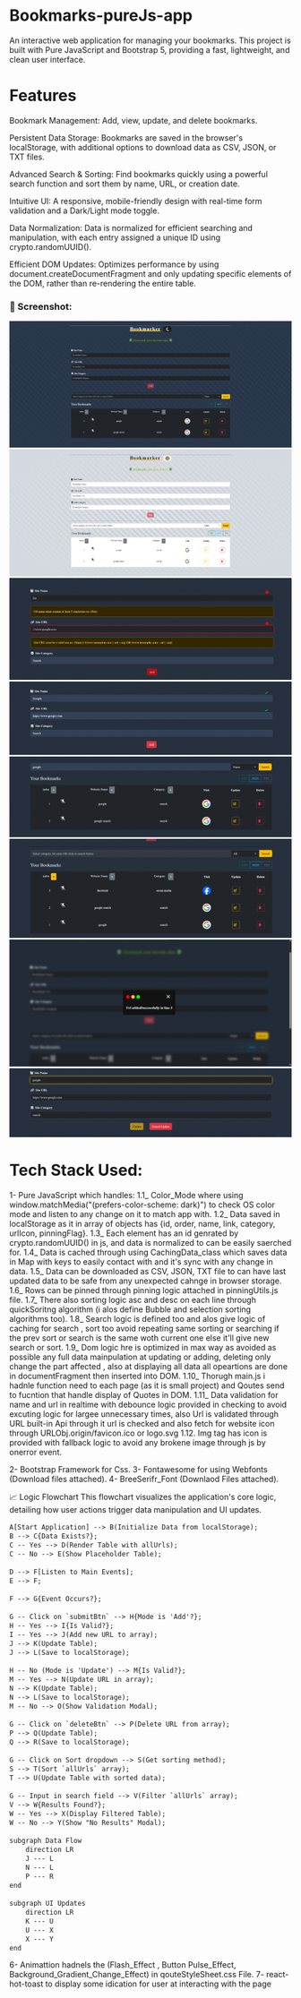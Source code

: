 
# Bookmarks-pureJs-app
An interactive web application for managing your bookmarks. This project is built with Pure JavaScript and Bootstrap 5, providing a fast, lightweight, and clean user interface.

# Features


Bookmark Management: Add, view, update, and delete bookmarks.

Persistent Data Storage: Bookmarks are saved in the browser's localStorage, with additional options to download data as CSV, JSON, or TXT files.

Advanced Search & Sorting: Find bookmarks quickly using a powerful search function and sort them by name, URL, or creation date.

Intuitive UI: A responsive, mobile-friendly design with real-time form validation and a Dark/Light mode toggle.

Data Normalization: Data is normalized for efficient searching and manipulation, with each entry assigned a unique ID using crypto.randomUUID().

Efficient DOM Updates: Optimizes performance by using document.createDocumentFragment and only updating specific elements of the DOM, rather than re-rendering the entire table.

### 📸 Screenshot:
![Dark_mode_Homepage](./ScreenShots/Dark_mode_HomePage.png)
![Light_mode_Homepage](./ScreenShots/Light_mode_HomePage.png)
![InValid_Data](./ScreenShots/inValid_Data.png)
![Valid_Data](./ScreenShots/Valid_Data.png)
![Searched_Table](./ScreenShots/Search_table.png)
![Sorted_Table](./ScreenShots/sorted_table.png)
![Add_Modal](./ScreenShots/Add_Modal.png)
![Cancel_Update](./ScreenShots/Cancel_update.png)

# Tech Stack Used:
1- Pure JavaScript which handles:
1.1_ Color_Mode where using window.matchMedia("(prefers-color-scheme: dark)") to check OS color mode and listen to any change on it to match app with.
1.2_ Data saved in localStorage as it in array of objects has {id, order, name, link, category, urlIcon, pinningFlag}.
1.3_ Each element has an id genrated by crypto.randomUUID() in js, and data is normalized to can be easily saerched for.
1.4_ Data is cached through using CachingData_class which saves data in Map with keys to easily contact with and it's sync with  any change in data.
1.5_ Data can be downloaded as CSV, JSON, TXT file to can have last updated data to be safe from any unexpected cahnge in browser storage.
1.6_ Rows can be pinned through pinning logic attached in pinningUtils.js file.
1.7_ There also sorting logic asc and desc on each line through quickSoritng algorithm (i alos define Bubble and selection sorting algorithms too).
1.8_ Search logic is defined too and alos give logic of caching for search , sort too avoid repeating same sorting or searching if the prev sort or search is the same woth current one else it'll give new search or sort.
1.9_ Dom logic hre is optimized in max way as avoided as possible any full data mainpulation at updating or adding, deleting only change the part affected , also at displaying all data all opeartions are done in documentFragment then inserted into DOM.
1.10_ Thorugh main.js i hadnle function need to each page (as it is small project) and Qoutes send to fucntion that handle display of Quotes in DOM.
1.11_ Data validation for name and url in realtime with debounce logic provided in checking to avoid excuting logic for largee unnecessary times, also Url is validated through URL built-in Api through it url is checked and also fetch for website icon through URLObj.origin/favicon.ico or logo.svg 
1.12. Img tag has icon is provided with fallback logic to avoid any brokene image through js by onerror event.

2- Bootstrap Framework for Css.
3- Fontawesome for using Webfonts (Download files attached).
4- BreeSerifr_Font (Downlaod Files attached).


📈 Logic Flowchart
This flowchart visualizes the application's core logic, detailing how user actions trigger data manipulation and UI updates.

    A[Start Application] --> B(Initialize Data from localStorage);
    B --> C{Data Exists?};
    C -- Yes --> D(Render Table with allUrls);
    C -- No --> E(Show Placeholder Table);

    D --> F[Listen to Main Events];
    E --> F;

    F --> G{Event Occurs?};

    G -- Click on `submitBtn` --> H{Mode is 'Add'?};
    H -- Yes --> I{Is Valid?};
    I -- Yes --> J(Add new URL to array);
    J --> K(Update Table);
    J --> L(Save to localStorage);

    H -- No (Mode is 'Update') --> M{Is Valid?};
    M -- Yes --> N(Update URL in array);
    N --> K(Update Table);
    N --> L(Save to localStorage);
    M -- No --> O(Show Validation Modal);

    G -- Click on `deleteBtn` --> P(Delete URL from array);
    P --> Q(Update Table);
    Q --> R(Save to localStorage);

    G -- Click on Sort dropdown --> S(Get sorting method);
    S --> T(Sort `allUrls` array);
    T --> U(Update Table with sorted data);

    G -- Input in search field --> V(Filter `allUrls` array);
    V --> W{Results Found?};
    W -- Yes --> X(Display Filtered Table);
    W -- No --> Y(Show "No Results" Modal);

    subgraph Data Flow
        direction LR
        J --- L
        N --- L
        P --- R
    end

    subgraph UI Updates
        direction LR
        K --- U
        U --- X
        X --- Y
    end



6- Animattion hadnels the (Flash_Effect , Button Pulse_Effect, Background_Gradient_Change_Effect) in qouteStyleSheet.css File.
7- react-hot-toast to display some idication for user at interacting with the page
